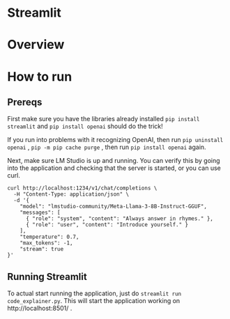 # Streamlit

# Overview


# How to run

## Prereqs
First make sure you have the libraries already installed
`pip install streamlit` and `pip install openai` should do the trick!

If you run into problems with it recognizing OpenAI, then run `pip uninstall openai` , `pip -m pip cache purge` , then run `pip install openai` again. 

Next, make sure LM Studio is up and running. You can verify this by going into the application and checking that the server is started, or you can use curl. 
```
curl http://localhost:1234/v1/chat/completions \
  -H "Content-Type: application/json" \
  -d '{ 
    "model": "lmstudio-community/Meta-Llama-3-8B-Instruct-GGUF",
    "messages": [ 
      { "role": "system", "content": "Always answer in rhymes." },
      { "role": "user", "content": "Introduce yourself." }
    ], 
    "temperature": 0.7, 
    "max_tokens": -1,
    "stream": true
}'
```

## Running Streamlit
To actual start running the application, just do `streamlit run code_explainer.py`. This will start the application working on http://localhost:8501/ .